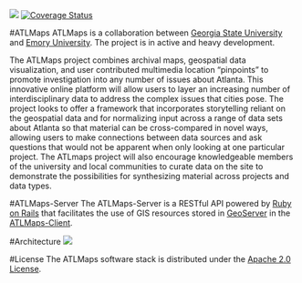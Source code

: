 ![](https://travis-ci.org/emory-libraries-ecds/ATLMaps-Server.svg?branch=develop)
[![Coverage Status](https://coveralls.io/repos/emory-libraries-ecds/ATLMaps-Server/badge.svg?branch=develop&service=github)](https://coveralls.io/github/emory-libraries-ecds/ATLMaps-Server?branch=develop)

#ATLMaps
ATLMaps is a collaboration between [Georgia State University](http://gsu.edu) and [Emory University](http://emory.edu). The project is in active and heavy development.

The ATLMaps project combines archival maps, geospatial data visualization, and user contributed multimedia location “pinpoints” to promote investigation into any number of issues about Atlanta.  This innovative online platform will allow users to layer an increasing number of interdisciplinary data to address the complex issues that cities pose.  The project looks to offer a framework that incorporates storytelling reliant on the geospatial data and for normalizing input across a range of data sets about Atlanta so that material can be cross-compared in novel ways, allowing users to make connections between data sources and ask questions that would not be apparent when only looking at one particular project.  The ATLmaps project will also encourage knowledgeable members of the university and local communities to curate data on the site to demonstrate the possibilities for synthesizing material across projects and data types.

#ATLMaps-Server
The ATLMaps-Server is a RESTful API powered by [Ruby on Rails](http://rubyonrails.org/) that facilitates the use of GIS resources stored in [GeoServer](http://geoserver.org/) in the [ATLMaps-Client](https://github.com/emory-libraries-ecds/ATLMaps-Client).

#Architecture
![](https://s3.amazonaws.com/atlmaps-prod/ATLMapsDiagram.png) 

#License
The ATLMaps software stack is distributed under the [Apache 2.0 License](http://www.apache.org/licenses/LICENSE-2.0).
